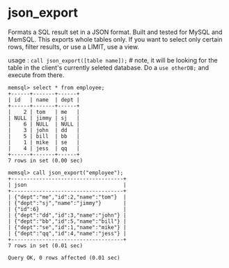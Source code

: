 # json_export
Formats a SQL result set in a JSON format.  Built and tested for MySQL and MemSQL.  This exports whole tables only.  If you want to select only certain rows, filter results, or use a LIMIT,  use a view.  

usage : `call json_export([table name]);` # note, it will be looking for the table in the client's currently seleted database.  Do a `use otherDB;` and execute from there.  

```
memsql> select * from employee;
+------+-------+------+
| id   | name  | dept |
+------+-------+------+
|    2 | tom   | me   |
| NULL | jimmy | sj   |
|    6 | NULL  | NULL |
|    3 | john  | dd   |
|    5 | bill  | bb   |
|    1 | mike  | se   |
|    4 | jess  | qq   |
+------+-------+------+
7 rows in set (0.00 sec)

memsql> call json_export("employee");
+------------------------------------+
| json                               |
+------------------------------------+
| {"dept":"me","id":2,"name":"tom"}  |
| {"dept":"sj","name":"jimmy"}       |
| {"id":6}                           |
| {"dept":"dd","id":3,"name":"john"} |
| {"dept":"bb","id":5,"name":"bill"} |
| {"dept":"se","id":1,"name":"mike"} |
| {"dept":"qq","id":4,"name":"jess"} |
+------------------------------------+
7 rows in set (0.01 sec)

Query OK, 0 rows affected (0.01 sec)
```


